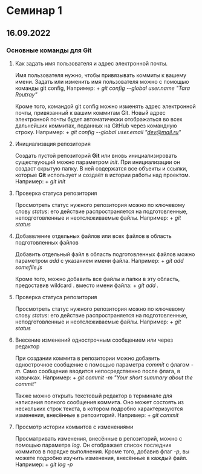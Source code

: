 # Cеминар 1
## 16.09.2022

### Основные команды для **Git**

1. Как задать имя пользователя и адрес электронной почты.

    Имя пользователя нужно, чтобы привязывать коммиты к вашему имени.  Задать или изменить имя пользователя можно с помощью команды git config, Например:
        + _git config --global user.name "Tara Routray"_

    Кроме того, командой git config можно изменять адрес электронной почты, привязанный к вашим коммитам Git. Новый адрес электронной почты будет автоматически отображаться во всех дальнейших коммитах, поданных на GitHub через командную строку. Например:
        + _git config --global user.email "dev@mail.ru"_

2. Инициализация репозитория 

    Создать пустой репозиторий **Git** или вновь инициализировать существующий можно параметром *init*. При инициализации он создаст скрытую папку. В ней содержатся все объекты и ссылки, которые **Git** использует и создаёт в истории работы над проектом. Например:
        + _git init_

3. Проверка статуса репозитория

    Просмотреть статус нужного репозитория можно по ключевому слову _status_: его действие распространяется на подготовленные, неподготовленные и неотслеживаемые файлы. Например: 
        + _git status_

4. Добаввление отдельных файлов или всех файлов в область подготовленных файлов

    Добавить отдельный файл в область подготовленных файлов можно параметром _add_ с указанием имени файла. Например: 
        + _git add somefile.js_
    
    Кроме того, можно добавить все файлы и папки в эту область, предоставив wildcard . вместо имени файла:
        + _git add ._

5. Проверка статуса репозитория

    Просмотреть статус нужного репозитория можно по ключевому слову _status_: его действие распространяется на подготовленные, неподготовленные и неотслеживаемые файлы. Например:
        + _git status_

6. Внесение изменений однострочным сообщением или через редактор

    При создании коммита в репозитории можно добавить однострочное сообщение с помощью параметра _commit_ с флагом _-m_. Само сообщение вводится непосредственно после флага, в кавычках. Например: 
        + _git commit -m "Your short summary about the commit"_

    Также можно открыть текстовый редактор в терминале для написания полного сообщения коммита. Оно может состоять из нескольких строк текста, в котором подробно характеризуются изменения, внесённые в репозиторий. Например:
        + _git commit_

7. Просмотр истории коммитов с изменениями

    Просматривать изменения, внесённые в репозиторий, можно с помощью параметра _log_. Он отображает список последних коммитов в порядке выполнения. Кроме того, добавив флаг _-p_, вы можете подробно изучить изменения, внесённые в каждый файл. Например:
        + _git log -p_